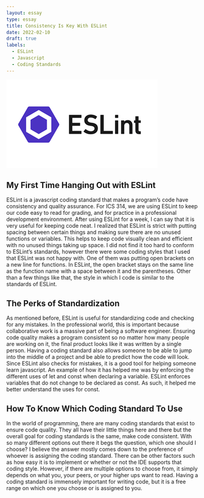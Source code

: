 ```yaml
---
layout: essay
type: essay
title: Consistency Is Key With ESLint
date: 2022-02-10
draft: true
labels:
  - ESLint
  - Javascript
  - Coding Standards
---
```


<img class="ui large image" src="../images/eslintlogo.png">

## My First Time Hanging Out with ESLint

ESLint is a javascript coding standard that makes a program’s code have consistency and quality assurance. For ICS 314, we are using ESLint to keep our code easy to read for grading, and for practice in a professional development environment. After using ESLint for a week, I can say that it is very useful for keeping code neat. I realized that ESLint is strict with putting spacing between certain things and making sure there are no unused functions or variables. This helps to keep code visually clean and efficient with no unused things taking up space. I did not find it too hard to conform to ESLint’s standards, however there were some coding styles that I used that ESLint was not happy with. One of them was putting open brackets on a new line for functions. In ESLint, the open bracket stays on the same line as the function name with a space between it and the parentheses. Other than a few things like that, the style in which I code is similar to the standards of ESLint. 

## The Perks of Standardization

As mentioned before, ESLint is useful for standardizing code and checking for any mistakes. In the professional world, this is important because collaborative work is a massive part of being a software engineer. Ensuring code quality makes a program consistent so no matter how many people are working on it, the final product looks like it was written by a single person. Having a coding standard also allows someone to be able to jump into the middle of a project and be able to predict how the code will look. Since ESLint also checks for mistakes, it is a good tool for helping someone learn javascript. An example of how it has helped me was by enforcing the different uses of let and const when declaring a variable. ESLint enforces variables that do not change to be declared as const. As such, it helped me better understand the uses for const. 

## How To Know Which Coding Standard To Use

In the world of programming, there are many coding standards that exist to ensure code quality. They all have their little things here and there but the overall goal for coding standards is the same, make code consistent. With so many different options out there it begs the question, which one should I choose? I believe the answer mostly comes down to the preference of whoever is assigning the coding standard. There can be other factors such as how easy it is to implement or whether or not the IDE supports that coding style. However, if there are multiple options to choose from, it simply depends on what you, your peers, or your higher ups want to read. Having a coding standard is immensely important for writing code, but it is a free range on which one you choose or is assigned to you. 
